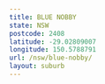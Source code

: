 ```yaml
---
title: BLUE NOBBY
state: NSW
postcode: 2408
latitude: -29.02809007
longitude: 150.5788791
url: /nsw/blue-nobby/
layout: suburb
---
```

